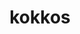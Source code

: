 ---
title: "kokkos"
layout: cache
categories: [package, develop-2023-09-17]
meta: {"versions": ["3.7.01", "4.0.00", "4.1.00"], "compilers": ["cce@=15.0.1", "gcc@=10.3.0", "gcc@=11.1.0", "gcc@=11.3.0", "oneapi@=2023.2.0"], "oss": ["rhel8", "sle_hpc15", "ubuntu20.04", "ubuntu22.04"], "platforms": ["linux"], "targets": ["ppc64le", "x86_64", "x86_64_v3", "x86_64_v4", "zen4"], "stacks": ["e4s", "e4s-cray-rhel", "e4s-cray-sles", "e4s-oneapi", "e4s-power", "gpu-tests", "root", "tutorial"], "num_specs": 26, "num_specs_by_stack": {"e4s-cray-rhel": 2, "root": 26, "e4s-power": 7, "e4s-cray-sles": 2, "e4s-oneapi": 5, "e4s": 9, "gpu-tests": 1, "tutorial": 1}}
spec_details: [{"hash": "qtn3raq77gv3fqnlauvquhoeruputzck", "compiler": "cce@=15.0.1", "versions": ["4.1.00"], "os": "rhel8", "platform": "linux", "target": "zen4", "variants": ["~aggressive_vectorization", "build_system=cmake", "build_type=Release", "~compiler_warnings", "~cuda", "cxxstd=17", "~debug", "~debug_bounds_check", "~debug_dualview_modify_check", "~deprecated_code", "~examples", "generator=make", "~hpx", "~hpx_async_dispatch", "~hwloc", "intel_gpu_arch=none", "~ipo", "~memkind", "~numactl", "~openmp", "~openmptarget", "~pic", "~rocm", "+serial", "+shared", "~sycl", "~tests", "~threads", "~tuning", "~wrapper"], "stacks": ["e4s-cray-rhel", "root"], "size": "-", "tarball": "https://binaries.spack.io/develop-2023-09-17/build_cache/linux-rhel8-zen4/cce-15.0.1/kokkos-4.1.00/linux-rhel8-zen4-cce-15.0.1-kokkos-4.1.00-qtn3raq77gv3fqnlauvquhoeruputzck.spack"}, {"hash": "zvyam5pijl6hed647h5u2yklycbo3yyq", "compiler": "gcc@=11.1.0", "versions": ["4.1.00"], "os": "ubuntu20.04", "platform": "linux", "target": "ppc64le", "variants": ["~aggressive_vectorization", "build_system=cmake", "build_type=Release", "~compiler_warnings", "~cuda", "cxxstd=17", "~debug", "~debug_bounds_check", "~debug_dualview_modify_check", "~deprecated_code", "~examples", "generator=make", "~hpx", "~hpx_async_dispatch", "~hwloc", "intel_gpu_arch=none", "~ipo", "~memkind", "~numactl", "+openmp", "~openmptarget", "~pic", "~rocm", "+serial", "+shared", "~sycl", "~tests", "~threads", "~tuning", "~wrapper"], "stacks": ["root", "e4s-power"], "size": "-", "tarball": "https://binaries.spack.io/develop-2023-09-17/build_cache/linux-ubuntu20.04-ppc64le/gcc-11.1.0/kokkos-4.1.00/linux-ubuntu20.04-ppc64le-gcc-11.1.0-kokkos-4.1.00-zvyam5pijl6hed647h5u2yklycbo3yyq.spack"}, {"hash": "zz5hcb5wjutbi3tzxqqynog2b2blp6n2", "compiler": "cce@=15.0.1", "versions": ["4.0.00"], "os": "rhel8", "platform": "linux", "target": "zen4", "variants": ["~aggressive_vectorization", "build_system=cmake", "build_type=Release", "~compiler_warnings", "~cuda", "cxxstd=17", "~debug", "~debug_bounds_check", "~debug_dualview_modify_check", "~deprecated_code", "~examples", "generator=make", "~hpx", "~hpx_async_dispatch", "~hwloc", "intel_gpu_arch=none", "~ipo", "~memkind", "~numactl", "~openmp", "~openmptarget", "~pic", "~rocm", "+serial", "+shared", "~sycl", "~tests", "~threads", "~tuning", "~wrapper"], "stacks": ["e4s-cray-rhel", "root"], "size": "-", "tarball": "https://binaries.spack.io/develop-2023-09-17/build_cache/linux-rhel8-zen4/cce-15.0.1/kokkos-4.0.00/linux-rhel8-zen4-cce-15.0.1-kokkos-4.0.00-zz5hcb5wjutbi3tzxqqynog2b2blp6n2.spack"}, {"hash": "2ono46mxf5urmbb5aembnbqt5tu35zey", "compiler": "gcc@=11.1.0", "versions": ["4.1.00"], "os": "ubuntu20.04", "platform": "linux", "target": "ppc64le", "variants": ["~aggressive_vectorization", "build_system=cmake", "build_type=Release", "~compiler_warnings", "~cuda", "cxxstd=17", "~debug", "~debug_bounds_check", "~debug_dualview_modify_check", "~deprecated_code", "~examples", "generator=make", "~hpx", "~hpx_async_dispatch", "~hwloc", "intel_gpu_arch=none", "~ipo", "~memkind", "~numactl", "~openmp", "~openmptarget", "~pic", "~rocm", "+serial", "+shared", "~sycl", "~tests", "~threads", "~tuning", "~wrapper"], "stacks": ["root", "e4s-power"], "size": "-", "tarball": "https://binaries.spack.io/develop-2023-09-17/build_cache/linux-ubuntu20.04-ppc64le/gcc-11.1.0/kokkos-4.1.00/linux-ubuntu20.04-ppc64le-gcc-11.1.0-kokkos-4.1.00-2ono46mxf5urmbb5aembnbqt5tu35zey.spack"}, {"hash": "3bulyjjcnf34yyguz7fs7hafzzkwccyy", "compiler": "gcc@=11.1.0", "versions": ["4.1.00"], "os": "ubuntu20.04", "platform": "linux", "target": "ppc64le", "variants": ["~aggressive_vectorization", "build_system=cmake", "build_type=Release", "~compiler_warnings", "+cuda", "cuda_arch=70", "~cuda_constexpr", "~cuda_lambda", "~cuda_ldg_intrinsic", "~cuda_relocatable_device_code", "~cuda_uvm", "cxxstd=17", "~debug", "~debug_bounds_check", "~debug_dualview_modify_check", "~deprecated_code", "~examples", "generator=make", "~hpx", "~hpx_async_dispatch", "~hwloc", "intel_gpu_arch=none", "~ipo", "~memkind", "~numactl", "~openmp", "~openmptarget", "~pic", "~rocm", "+serial", "+shared", "~sycl", "~tests", "~threads", "~tuning", "+wrapper"], "stacks": ["root", "e4s-power"], "size": "-", "tarball": "https://binaries.spack.io/develop-2023-09-17/build_cache/linux-ubuntu20.04-ppc64le/gcc-11.1.0/kokkos-4.1.00/linux-ubuntu20.04-ppc64le-gcc-11.1.0-kokkos-4.1.00-3bulyjjcnf34yyguz7fs7hafzzkwccyy.spack"}, {"hash": "4eyuxemdzydr33mqwk3s2fbmgg2oqe26", "compiler": "gcc@=10.3.0", "versions": ["4.1.00"], "os": "sle_hpc15", "platform": "linux", "target": "x86_64_v4", "variants": ["~aggressive_vectorization", "build_system=cmake", "build_type=Release", "~compiler_warnings", "~cuda", "cxxstd=17", "~debug", "~debug_bounds_check", "~debug_dualview_modify_check", "~deprecated_code", "~examples", "generator=make", "~hpx", "~hpx_async_dispatch", "~hwloc", "intel_gpu_arch=none", "~ipo", "~memkind", "~numactl", "~openmp", "~openmptarget", "~pic", "~rocm", "+serial", "+shared", "~sycl", "~tests", "~threads", "~tuning", "~wrapper"], "stacks": ["e4s-cray-sles", "root"], "size": "-", "tarball": "https://binaries.spack.io/develop-2023-09-17/build_cache/linux-sle_hpc15-x86_64_v4/gcc-10.3.0/kokkos-4.1.00/linux-sle_hpc15-x86_64_v4-gcc-10.3.0-kokkos-4.1.00-4eyuxemdzydr33mqwk3s2fbmgg2oqe26.spack"}, {"hash": "5a6kkxdtrvpun4jdmm5ercv57sdab5fk", "compiler": "gcc@=10.3.0", "versions": ["4.0.00"], "os": "sle_hpc15", "platform": "linux", "target": "x86_64_v4", "variants": ["~aggressive_vectorization", "build_system=cmake", "build_type=Release", "~compiler_warnings", "~cuda", "cxxstd=17", "~debug", "~debug_bounds_check", "~debug_dualview_modify_check", "~deprecated_code", "~examples", "generator=make", "~hpx", "~hpx_async_dispatch", "~hwloc", "intel_gpu_arch=none", "~ipo", "~memkind", "~numactl", "~openmp", "~openmptarget", "~pic", "~rocm", "+serial", "+shared", "~sycl", "~tests", "~threads", "~tuning", "~wrapper"], "stacks": ["e4s-cray-sles", "root"], "size": "-", "tarball": "https://binaries.spack.io/develop-2023-09-17/build_cache/linux-sle_hpc15-x86_64_v4/gcc-10.3.0/kokkos-4.0.00/linux-sle_hpc15-x86_64_v4-gcc-10.3.0-kokkos-4.0.00-5a6kkxdtrvpun4jdmm5ercv57sdab5fk.spack"}, {"hash": "s66ms6tn2mtfkged3kyiwhbfoepllyw3", "compiler": "gcc@=11.1.0", "versions": ["4.0.00"], "os": "ubuntu20.04", "platform": "linux", "target": "ppc64le", "variants": ["~aggressive_vectorization", "build_system=cmake", "build_type=Release", "~compiler_warnings", "+cuda", "cuda_arch=70", "~cuda_constexpr", "+cuda_lambda", "~cuda_ldg_intrinsic", "~cuda_relocatable_device_code", "~cuda_uvm", "cxxstd=17", "~debug", "~debug_bounds_check", "~debug_dualview_modify_check", "~deprecated_code", "~examples", "generator=make", "~hpx", "~hpx_async_dispatch", "~hwloc", "intel_gpu_arch=none", "~ipo", "~memkind", "~numactl", "~openmp", "~openmptarget", "~pic", "~rocm", "+serial", "+shared", "~sycl", "~tests", "~threads", "~tuning", "+wrapper"], "stacks": ["root", "e4s-power"], "size": "-", "tarball": "https://binaries.spack.io/develop-2023-09-17/build_cache/linux-ubuntu20.04-ppc64le/gcc-11.1.0/kokkos-4.0.00/linux-ubuntu20.04-ppc64le-gcc-11.1.0-kokkos-4.0.00-s66ms6tn2mtfkged3kyiwhbfoepllyw3.spack"}, {"hash": "6eypr4zq75nizreodmwzt2azjkt24xvt", "compiler": "gcc@=11.1.0", "versions": ["4.1.00"], "os": "ubuntu20.04", "platform": "linux", "target": "ppc64le", "variants": ["~aggressive_vectorization", "build_system=cmake", "build_type=Release", "~compiler_warnings", "+cuda", "cuda_arch=70", "~cuda_constexpr", "+cuda_lambda", "~cuda_ldg_intrinsic", "~cuda_relocatable_device_code", "~cuda_uvm", "cxxstd=17", "~debug", "~debug_bounds_check", "~debug_dualview_modify_check", "~deprecated_code", "~examples", "generator=make", "~hpx", "~hpx_async_dispatch", "~hwloc", "intel_gpu_arch=none", "~ipo", "~memkind", "~numactl", "~openmp", "~openmptarget", "~pic", "~rocm", "+serial", "+shared", "~sycl", "~tests", "~threads", "~tuning", "+wrapper"], "stacks": ["root", "e4s-power"], "size": "-", "tarball": "https://binaries.spack.io/develop-2023-09-17/build_cache/linux-ubuntu20.04-ppc64le/gcc-11.1.0/kokkos-4.1.00/linux-ubuntu20.04-ppc64le-gcc-11.1.0-kokkos-4.1.00-6eypr4zq75nizreodmwzt2azjkt24xvt.spack"}, {"hash": "5slt62se4cvfom2vvvwge4wfw6breknq", "compiler": "gcc@=11.1.0", "versions": ["4.0.00"], "os": "ubuntu20.04", "platform": "linux", "target": "ppc64le", "variants": ["~aggressive_vectorization", "build_system=cmake", "build_type=Release", "~compiler_warnings", "~cuda", "cxxstd=17", "~debug", "~debug_bounds_check", "~debug_dualview_modify_check", "~deprecated_code", "~examples", "generator=make", "~hpx", "~hpx_async_dispatch", "~hwloc", "intel_gpu_arch=none", "~ipo", "~memkind", "~numactl", "+openmp", "~openmptarget", "~pic", "~rocm", "+serial", "+shared", "~sycl", "~tests", "~threads", "~tuning", "~wrapper"], "stacks": ["root", "e4s-power"], "size": "-", "tarball": "https://binaries.spack.io/develop-2023-09-17/build_cache/linux-ubuntu20.04-ppc64le/gcc-11.1.0/kokkos-4.0.00/linux-ubuntu20.04-ppc64le-gcc-11.1.0-kokkos-4.0.00-5slt62se4cvfom2vvvwge4wfw6breknq.spack"}, {"hash": "hcxmmrzns6de7uotmo7hft6xocakdmzy", "compiler": "gcc@=11.1.0", "versions": ["4.1.00"], "os": "ubuntu20.04", "platform": "linux", "target": "ppc64le", "variants": ["~aggressive_vectorization", "build_system=cmake", "build_type=Release", "~compiler_warnings", "+cuda", "cuda_arch=70", "~cuda_constexpr", "~cuda_lambda", "~cuda_ldg_intrinsic", "~cuda_relocatable_device_code", "~cuda_uvm", "cxxstd=17", "~debug", "~debug_bounds_check", "~debug_dualview_modify_check", "~deprecated_code", "~examples", "generator=make", "~hpx", "~hpx_async_dispatch", "~hwloc", "intel_gpu_arch=none", "~ipo", "~memkind", "~numactl", "~openmp", "~openmptarget", "~pic", "~rocm", "+serial", "+shared", "~sycl", "~tests", "~threads", "~tuning", "+wrapper"], "stacks": ["root", "e4s-power"], "size": "-", "tarball": "https://binaries.spack.io/develop-2023-09-17/build_cache/linux-ubuntu20.04-ppc64le/gcc-11.1.0/kokkos-4.1.00/linux-ubuntu20.04-ppc64le-gcc-11.1.0-kokkos-4.1.00-hcxmmrzns6de7uotmo7hft6xocakdmzy.spack"}, {"hash": "pknuwf25d765vbfdj7ivzj53ymat6sm5", "compiler": "oneapi@=2023.2.0", "versions": ["4.0.00"], "os": "ubuntu20.04", "platform": "linux", "target": "x86_64", "variants": ["~aggressive_vectorization", "build_system=cmake", "build_type=Release", "~compiler_warnings", "~cuda", "cxxstd=17", "~debug", "~debug_bounds_check", "~debug_dualview_modify_check", "~deprecated_code", "+examples", "generator=make", "~hpx", "~hpx_async_dispatch", "~hwloc", "intel_gpu_arch=none", "~ipo", "~memkind", "~numactl", "+openmp", "~openmptarget", "~pic", "~rocm", "+serial", "+shared", "+sycl", "+tests", "~threads", "~tuning", "~wrapper"], "stacks": ["root", "e4s-oneapi"], "size": "-", "tarball": "https://binaries.spack.io/develop-2023-09-17/build_cache/linux-ubuntu20.04-x86_64/oneapi-2023.2.0/kokkos-4.0.00/linux-ubuntu20.04-x86_64-oneapi-2023.2.0-kokkos-4.0.00-pknuwf25d765vbfdj7ivzj53ymat6sm5.spack"}, {"hash": "lpxxkl3tyegwcfixfhvy56wsbsaiectv", "compiler": "oneapi@=2023.2.0", "versions": ["4.1.00"], "os": "ubuntu20.04", "platform": "linux", "target": "x86_64", "variants": ["~aggressive_vectorization", "build_system=cmake", "build_type=Release", "~compiler_warnings", "~cuda", "cxxstd=17", "~debug", "~debug_bounds_check", "~debug_dualview_modify_check", "~deprecated_code", "~examples", "generator=make", "~hpx", "~hpx_async_dispatch", "~hwloc", "intel_gpu_arch=none", "~ipo", "~memkind", "~numactl", "~openmp", "~openmptarget", "~pic", "~rocm", "+serial", "+shared", "~sycl", "~tests", "~threads", "~tuning", "~wrapper"], "stacks": ["root", "e4s-oneapi"], "size": "-", "tarball": "https://binaries.spack.io/develop-2023-09-17/build_cache/linux-ubuntu20.04-x86_64/oneapi-2023.2.0/kokkos-4.1.00/linux-ubuntu20.04-x86_64-oneapi-2023.2.0-kokkos-4.1.00-lpxxkl3tyegwcfixfhvy56wsbsaiectv.spack"}, {"hash": "ruopp4yza5zek2l2hdwq2n5n2si5cpdv", "compiler": "oneapi@=2023.2.0", "versions": ["4.1.00"], "os": "ubuntu20.04", "platform": "linux", "target": "x86_64", "variants": ["~aggressive_vectorization", "build_system=cmake", "build_type=Release", "~compiler_warnings", "~cuda", "cxxstd=17", "~debug", "~debug_bounds_check", "~debug_dualview_modify_check", "~deprecated_code", "+examples", "generator=make", "~hpx", "~hpx_async_dispatch", "~hwloc", "intel_gpu_arch=none", "~ipo", "~memkind", "~numactl", "+openmp", "~openmptarget", "~pic", "~rocm", "+serial", "+shared", "+sycl", "+tests", "~threads", "~tuning", "~wrapper"], "stacks": ["root", "e4s-oneapi"], "size": "-", "tarball": "https://binaries.spack.io/develop-2023-09-17/build_cache/linux-ubuntu20.04-x86_64/oneapi-2023.2.0/kokkos-4.1.00/linux-ubuntu20.04-x86_64-oneapi-2023.2.0-kokkos-4.1.00-ruopp4yza5zek2l2hdwq2n5n2si5cpdv.spack"}, {"hash": "f5naetnfuy3pk44uyvbuf7xvkcky4rti", "compiler": "oneapi@=2023.2.0", "versions": ["4.0.00"], "os": "ubuntu20.04", "platform": "linux", "target": "x86_64", "variants": ["~aggressive_vectorization", "build_system=cmake", "build_type=Release", "~compiler_warnings", "~cuda", "cxxstd=17", "~debug", "~debug_bounds_check", "~debug_dualview_modify_check", "~deprecated_code", "~examples", "generator=make", "~hpx", "~hpx_async_dispatch", "~hwloc", "intel_gpu_arch=none", "~ipo", "~memkind", "~numactl", "+openmp", "~openmptarget", "~pic", "~rocm", "+serial", "+shared", "~sycl", "~tests", "~threads", "~tuning", "~wrapper"], "stacks": ["root", "e4s-oneapi"], "size": "-", "tarball": "https://binaries.spack.io/develop-2023-09-17/build_cache/linux-ubuntu20.04-x86_64/oneapi-2023.2.0/kokkos-4.0.00/linux-ubuntu20.04-x86_64-oneapi-2023.2.0-kokkos-4.0.00-f5naetnfuy3pk44uyvbuf7xvkcky4rti.spack"}, {"hash": "ufbctwxw4zf2wc2csj7oxfzd553j7bx2", "compiler": "oneapi@=2023.2.0", "versions": ["4.1.00"], "os": "ubuntu20.04", "platform": "linux", "target": "x86_64", "variants": ["~aggressive_vectorization", "build_system=cmake", "build_type=Release", "~compiler_warnings", "~cuda", "cxxstd=17", "~debug", "~debug_bounds_check", "~debug_dualview_modify_check", "~deprecated_code", "~examples", "generator=make", "~hpx", "~hpx_async_dispatch", "~hwloc", "intel_gpu_arch=none", "~ipo", "~memkind", "~numactl", "+openmp", "~openmptarget", "~pic", "~rocm", "+serial", "+shared", "~sycl", "~tests", "~threads", "~tuning", "~wrapper"], "stacks": ["root", "e4s-oneapi"], "size": "-", "tarball": "https://binaries.spack.io/develop-2023-09-17/build_cache/linux-ubuntu20.04-x86_64/oneapi-2023.2.0/kokkos-4.1.00/linux-ubuntu20.04-x86_64-oneapi-2023.2.0-kokkos-4.1.00-ufbctwxw4zf2wc2csj7oxfzd553j7bx2.spack"}, {"hash": "ahcu3lbo6wylido5nqkazh6vcgmqyfz7", "compiler": "gcc@=11.1.0", "versions": ["4.1.00"], "os": "ubuntu20.04", "platform": "linux", "target": "x86_64_v3", "variants": ["~aggressive_vectorization", "build_system=cmake", "build_type=Release", "~compiler_warnings", "~cuda", "cxxstd=17", "~debug", "~debug_bounds_check", "~debug_dualview_modify_check", "~deprecated_code", "~examples", "generator=make", "~hpx", "~hpx_async_dispatch", "~hwloc", "intel_gpu_arch=none", "~ipo", "~memkind", "~numactl", "~openmp", "~openmptarget", "~pic", "~rocm", "+serial", "+shared", "~sycl", "~tests", "~threads", "~tuning", "~wrapper"], "stacks": ["root", "e4s"], "size": "-", "tarball": "https://binaries.spack.io/develop-2023-09-17/build_cache/linux-ubuntu20.04-x86_64_v3/gcc-11.1.0/kokkos-4.1.00/linux-ubuntu20.04-x86_64_v3-gcc-11.1.0-kokkos-4.1.00-ahcu3lbo6wylido5nqkazh6vcgmqyfz7.spack"}, {"hash": "7qj4qm3g6gzsl62zrngh33r4tfeyftyo", "compiler": "gcc@=11.1.0", "versions": ["4.1.00"], "os": "ubuntu20.04", "platform": "linux", "target": "x86_64_v3", "variants": ["~aggressive_vectorization", "build_system=cmake", "build_type=Release", "~compiler_warnings", "+cuda", "cuda_arch=80", "~cuda_constexpr", "+cuda_lambda", "~cuda_ldg_intrinsic", "~cuda_relocatable_device_code", "~cuda_uvm", "cxxstd=17", "~debug", "~debug_bounds_check", "~debug_dualview_modify_check", "~deprecated_code", "~examples", "generator=make", "~hpx", "~hpx_async_dispatch", "~hwloc", "intel_gpu_arch=none", "~ipo", "~memkind", "~numactl", "~openmp", "~openmptarget", "~pic", "~rocm", "+serial", "+shared", "~sycl", "~tests", "~threads", "~tuning", "+wrapper"], "stacks": ["root", "e4s"], "size": "-", "tarball": "https://binaries.spack.io/develop-2023-09-17/build_cache/linux-ubuntu20.04-x86_64_v3/gcc-11.1.0/kokkos-4.1.00/linux-ubuntu20.04-x86_64_v3-gcc-11.1.0-kokkos-4.1.00-7qj4qm3g6gzsl62zrngh33r4tfeyftyo.spack"}, {"hash": "lummfgi7msbbbszyxzpxxastofzbth2z", "compiler": "gcc@=11.1.0", "versions": ["4.1.00"], "os": "ubuntu20.04", "platform": "linux", "target": "x86_64_v3", "variants": ["~aggressive_vectorization", "amdgpu_target=gfx90a", "build_system=cmake", "build_type=Release", "~compiler_warnings", "~cuda", "cxxstd=17", "~debug", "~debug_bounds_check", "~debug_dualview_modify_check", "~deprecated_code", "~examples", "generator=make", "~hpx", "~hpx_async_dispatch", "~hwloc", "intel_gpu_arch=none", "~ipo", "~memkind", "~numactl", "~openmp", "~openmptarget", "~pic", "+rocm", "+serial", "+shared", "~sycl", "~tests", "~threads", "~tuning", "~wrapper"], "stacks": ["root", "gpu-tests", "e4s"], "size": "-", "tarball": "https://binaries.spack.io/develop-2023-09-17/build_cache/linux-ubuntu20.04-x86_64_v3/gcc-11.1.0/kokkos-4.1.00/linux-ubuntu20.04-x86_64_v3-gcc-11.1.0-kokkos-4.1.00-lummfgi7msbbbszyxzpxxastofzbth2z.spack"}, {"hash": "z3gk6ivypuonnvjozokttpfwujzivfs7", "compiler": "gcc@=11.1.0", "versions": ["3.7.01"], "os": "ubuntu20.04", "platform": "linux", "target": "x86_64_v3", "variants": ["~aggressive_vectorization", "amdgpu_target=gfx90a", "build_system=cmake", "build_type=Release", "~compiler_warnings", "~cuda", "cxxstd=17", "~debug", "~debug_bounds_check", "~debug_dualview_modify_check", "~deprecated_code", "~examples", "generator=make", "~hpx", "~hpx_async_dispatch", "~hwloc", "intel_gpu_arch=none", "~ipo", "~memkind", "~numactl", "~openmp", "~openmptarget", "~pic", "+rocm", "+serial", "+shared", "~sycl", "~tests", "~threads", "~tuning", "~wrapper"], "stacks": ["root", "e4s"], "size": "-", "tarball": "https://binaries.spack.io/develop-2023-09-17/build_cache/linux-ubuntu20.04-x86_64_v3/gcc-11.1.0/kokkos-3.7.01/linux-ubuntu20.04-x86_64_v3-gcc-11.1.0-kokkos-3.7.01-z3gk6ivypuonnvjozokttpfwujzivfs7.spack"}, {"hash": "grm2lwzutv3fpef6qd2av477ctbgc74f", "compiler": "gcc@=11.1.0", "versions": ["4.0.00"], "os": "ubuntu20.04", "platform": "linux", "target": "x86_64_v3", "variants": ["~aggressive_vectorization", "build_system=cmake", "build_type=Release", "~compiler_warnings", "~cuda", "cxxstd=17", "~debug", "~debug_bounds_check", "~debug_dualview_modify_check", "~deprecated_code", "~examples", "generator=make", "~hpx", "~hpx_async_dispatch", "~hwloc", "intel_gpu_arch=none", "~ipo", "~memkind", "~numactl", "+openmp", "~openmptarget", "~pic", "~rocm", "+serial", "+shared", "~sycl", "~tests", "~threads", "~tuning", "~wrapper"], "stacks": ["root", "e4s"], "size": "-", "tarball": "https://binaries.spack.io/develop-2023-09-17/build_cache/linux-ubuntu20.04-x86_64_v3/gcc-11.1.0/kokkos-4.0.00/linux-ubuntu20.04-x86_64_v3-gcc-11.1.0-kokkos-4.0.00-grm2lwzutv3fpef6qd2av477ctbgc74f.spack"}, {"hash": "cgbskajbjnzhl5oqh2pyexuavvyxbfz7", "compiler": "gcc@=11.1.0", "versions": ["4.1.00"], "os": "ubuntu20.04", "platform": "linux", "target": "x86_64_v3", "variants": ["~aggressive_vectorization", "build_system=cmake", "build_type=Release", "~compiler_warnings", "+cuda", "cuda_arch=80", "~cuda_constexpr", "~cuda_lambda", "~cuda_ldg_intrinsic", "~cuda_relocatable_device_code", "~cuda_uvm", "cxxstd=17", "~debug", "~debug_bounds_check", "~debug_dualview_modify_check", "~deprecated_code", "~examples", "generator=make", "~hpx", "~hpx_async_dispatch", "~hwloc", "intel_gpu_arch=none", "~ipo", "~memkind", "~numactl", "~openmp", "~openmptarget", "~pic", "~rocm", "+serial", "+shared", "~sycl", "~tests", "~threads", "~tuning", "+wrapper"], "stacks": ["root", "e4s"], "size": "-", "tarball": "https://binaries.spack.io/develop-2023-09-17/build_cache/linux-ubuntu20.04-x86_64_v3/gcc-11.1.0/kokkos-4.1.00/linux-ubuntu20.04-x86_64_v3-gcc-11.1.0-kokkos-4.1.00-cgbskajbjnzhl5oqh2pyexuavvyxbfz7.spack"}, {"hash": "p3wtyiulvltfdnfxcta2a6asvp2yd7xk", "compiler": "gcc@=11.1.0", "versions": ["4.0.00"], "os": "ubuntu20.04", "platform": "linux", "target": "x86_64_v3", "variants": ["~aggressive_vectorization", "build_system=cmake", "build_type=Release", "~compiler_warnings", "+cuda", "cuda_arch=80", "~cuda_constexpr", "+cuda_lambda", "~cuda_ldg_intrinsic", "~cuda_relocatable_device_code", "~cuda_uvm", "cxxstd=17", "~debug", "~debug_bounds_check", "~debug_dualview_modify_check", "~deprecated_code", "~examples", "generator=make", "~hpx", "~hpx_async_dispatch", "~hwloc", "intel_gpu_arch=none", "~ipo", "~memkind", "~numactl", "~openmp", "~openmptarget", "~pic", "~rocm", "+serial", "+shared", "~sycl", "~tests", "~threads", "~tuning", "+wrapper"], "stacks": ["root", "e4s"], "size": "-", "tarball": "https://binaries.spack.io/develop-2023-09-17/build_cache/linux-ubuntu20.04-x86_64_v3/gcc-11.1.0/kokkos-4.0.00/linux-ubuntu20.04-x86_64_v3-gcc-11.1.0-kokkos-4.0.00-p3wtyiulvltfdnfxcta2a6asvp2yd7xk.spack"}, {"hash": "scaftmegy7g43ev6xj473slgvpfweicg", "compiler": "gcc@=11.1.0", "versions": ["4.1.00"], "os": "ubuntu20.04", "platform": "linux", "target": "x86_64_v3", "variants": ["~aggressive_vectorization", "build_system=cmake", "build_type=Release", "~compiler_warnings", "+cuda", "cuda_arch=80", "~cuda_constexpr", "~cuda_lambda", "~cuda_ldg_intrinsic", "~cuda_relocatable_device_code", "~cuda_uvm", "cxxstd=17", "~debug", "~debug_bounds_check", "~debug_dualview_modify_check", "~deprecated_code", "~examples", "generator=make", "~hpx", "~hpx_async_dispatch", "~hwloc", "intel_gpu_arch=none", "~ipo", "~memkind", "~numactl", "~openmp", "~openmptarget", "~pic", "~rocm", "+serial", "+shared", "~sycl", "~tests", "~threads", "~tuning", "+wrapper"], "stacks": ["root", "e4s"], "size": "-", "tarball": "https://binaries.spack.io/develop-2023-09-17/build_cache/linux-ubuntu20.04-x86_64_v3/gcc-11.1.0/kokkos-4.1.00/linux-ubuntu20.04-x86_64_v3-gcc-11.1.0-kokkos-4.1.00-scaftmegy7g43ev6xj473slgvpfweicg.spack"}, {"hash": "mthm27k27f2r2mvhkxfll24angvssvfc", "compiler": "gcc@=11.1.0", "versions": ["4.1.00"], "os": "ubuntu20.04", "platform": "linux", "target": "x86_64_v3", "variants": ["~aggressive_vectorization", "build_system=cmake", "build_type=Release", "~compiler_warnings", "~cuda", "cxxstd=17", "~debug", "~debug_bounds_check", "~debug_dualview_modify_check", "~deprecated_code", "~examples", "generator=make", "~hpx", "~hpx_async_dispatch", "~hwloc", "intel_gpu_arch=none", "~ipo", "~memkind", "~numactl", "+openmp", "~openmptarget", "~pic", "~rocm", "+serial", "+shared", "~sycl", "~tests", "~threads", "~tuning", "~wrapper"], "stacks": ["root", "e4s"], "size": "-", "tarball": "https://binaries.spack.io/develop-2023-09-17/build_cache/linux-ubuntu20.04-x86_64_v3/gcc-11.1.0/kokkos-4.1.00/linux-ubuntu20.04-x86_64_v3-gcc-11.1.0-kokkos-4.1.00-mthm27k27f2r2mvhkxfll24angvssvfc.spack"}, {"hash": "4hcirk244hocd5tw55zdsohmcedkccb7", "compiler": "gcc@=11.3.0", "versions": ["4.1.00"], "os": "ubuntu22.04", "platform": "linux", "target": "x86_64_v3", "variants": ["~aggressive_vectorization", "build_system=cmake", "build_type=Release", "~compiler_warnings", "~cuda", "cxxstd=17", "~debug", "~debug_bounds_check", "~debug_dualview_modify_check", "~deprecated_code", "~examples", "generator=make", "~hpx", "~hpx_async_dispatch", "~hwloc", "intel_gpu_arch=none", "~ipo", "~memkind", "~numactl", "~openmp", "~openmptarget", "~pic", "~rocm", "+serial", "+shared", "~sycl", "~tests", "~threads", "~tuning", "~wrapper"], "stacks": ["root", "tutorial"], "size": "-", "tarball": "https://binaries.spack.io/develop-2023-09-17/build_cache/linux-ubuntu22.04-x86_64_v3/gcc-11.3.0/kokkos-4.1.00/linux-ubuntu22.04-x86_64_v3-gcc-11.3.0-kokkos-4.1.00-4hcirk244hocd5tw55zdsohmcedkccb7.spack"}]
---
